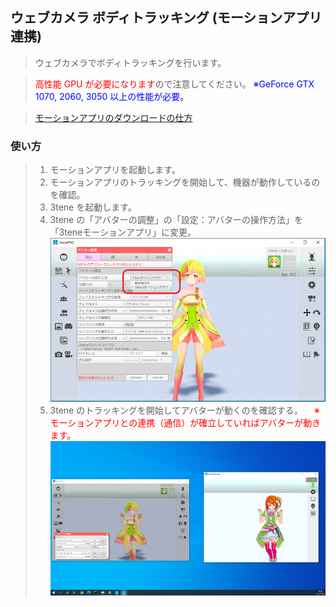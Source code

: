 ## ウェブカメラ ボディトラッキング (モーションアプリ連携)

>ウェブカメラでボディトラッキングを行います。

><font color="Red">高性能 GPU が必要になります</font>ので注意してください。
><font color="Blue">※GeForce GTX 1070, 2060, 3050 以上の性能が必要。</font>

>[モーションアプリのダウンロードの仕方](#buy3tene.md)


### 使い方

>1. モーションアプリを起動します。
>2. モーションアプリのトラッキングを開始して、機器が動作しているのを確認。
>3. 3tene を起動します。
>4. 3tene の「アバターの調整」の「設定：アバターの操作方法」を「3teneモーションアプリ」に変更。
>![画像](image/MoAppWebCam_01.png "")
>5. 3tene のトラッキングを開始してアバターが動くのを確認する。
>　<font color="red">※モーションアプリとの連携（通信）が確立していればアバターが動きます。</font>
>![画像](image/MoAppWebCam_02.png "")



